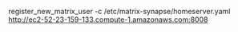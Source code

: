 register_new_matrix_user -c /etc/matrix-synapse/homeserver.yaml http://ec2-52-23-159-133.compute-1.amazonaws.com:8008
